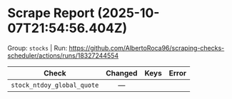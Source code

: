 # Scrape Report (2025-10-07T21:54:56.404Z)

Group: `stocks`  |  Run: https://github.com/AlbertoRoca96/scraping-checks-scheduler/actions/runs/18327244554

| Check | Changed | Keys | Error |
|---|:---:|:--|:--|
| `stock_ntdoy_global_quote` | — |  |  |
